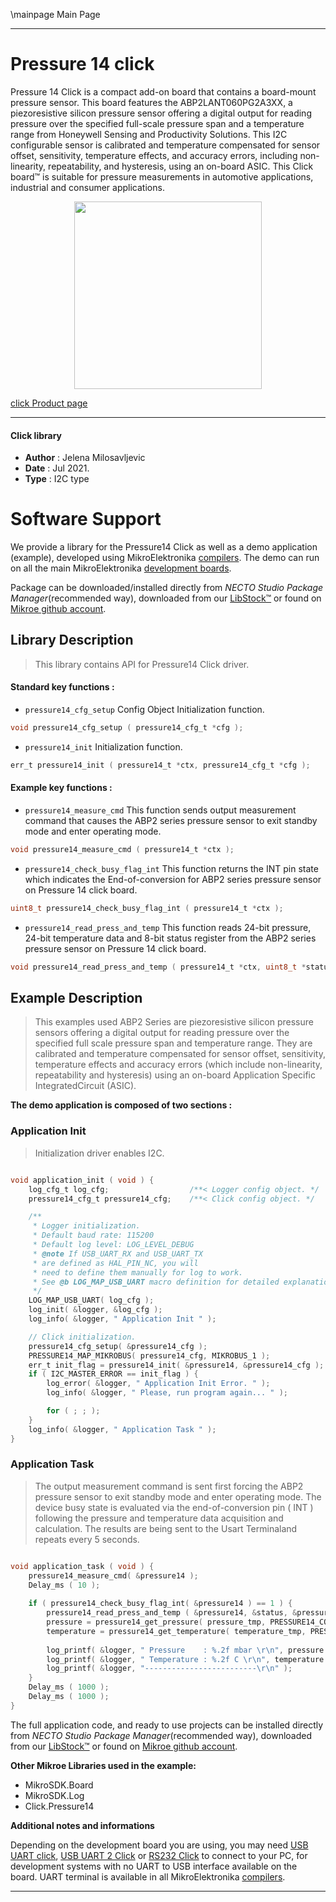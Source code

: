 \mainpage Main Page

---
# Pressure 14 click

Pressure 14 Click is a compact add-on board that contains a board-mount pressure sensor. This board features the ABP2LANT060PG2A3XX, a piezoresistive silicon pressure sensor offering a digital output for reading pressure over the specified full-scale pressure span and a temperature range from Honeywell Sensing and Productivity Solutions. This I2C configurable sensor is calibrated and temperature compensated for sensor offset, sensitivity, temperature effects, and accuracy errors, including non-linearity, repeatability, and hysteresis, using an on-board ASIC. This Click board™ is suitable for pressure measurements in automotive applications, industrial and consumer applications.

<p align="center">
  <img src="https://download.mikroe.com/images/click_for_ide/pressure14_click.png" height=300px>
</p>

[click Product page](https://www.mikroe.com/pressure-14-click)

---


#### Click library

- **Author**        : Jelena Milosavljevic
- **Date**          : Jul 2021.
- **Type**          : I2C type


# Software Support

We provide a library for the Pressure14 Click
as well as a demo application (example), developed using MikroElektronika
[compilers](https://www.mikroe.com/necto-studio).
The demo can run on all the main MikroElektronika [development boards](https://www.mikroe.com/development-boards).

Package can be downloaded/installed directly from *NECTO Studio Package Manager*(recommended way), downloaded from our [LibStock&trade;](https://libstock.mikroe.com) or found on [Mikroe github account](https://github.com/MikroElektronika/mikrosdk_click_v2/tree/master/clicks).

## Library Description

> This library contains API for Pressure14 Click driver.

#### Standard key functions :

- `pressure14_cfg_setup` Config Object Initialization function.
```c
void pressure14_cfg_setup ( pressure14_cfg_t *cfg );
```

- `pressure14_init` Initialization function.
```c
err_t pressure14_init ( pressure14_t *ctx, pressure14_cfg_t *cfg );
```

#### Example key functions :

- `pressure14_measure_cmd` This function sends output measurement command that causes the ABP2 series pressure sensor to exit standby mode and enter operating mode.
```c
void pressure14_measure_cmd ( pressure14_t *ctx );
```

- `pressure14_check_busy_flag_int` This function returns the INT pin state which indicates the End-of-conversion for ABP2 series pressure sensor on Pressure 14 click board.
```c
uint8_t pressure14_check_busy_flag_int ( pressure14_t *ctx );
```

- `pressure14_read_press_and_temp` This function reads 24-bit pressure, 24-bit temperature data and 8-bit status register from the ABP2 series pressure sensor on Pressure 14 click board.
```c
void pressure14_read_press_and_temp ( pressure14_t *ctx, uint8_t *status_byte, uint32_t *pressure_data, uint32_t *temp_data );
```

## Example Description

> This examples used ABP2 Series are piezoresistive silicon pressure sensors offering a digital output for reading pressure over the specified full scale pressure span and temperature range. 
They are calibrated and temperature compensated for sensor offset, sensitivity, temperature effects and accuracy errors (which include non-linearity, repeatability and hysteresis) using an 
on-board Application Specific IntegratedCircuit (ASIC).

**The demo application is composed of two sections :**

### Application Init

> Initialization driver enables I2C.

```c

void application_init ( void ) {
    log_cfg_t log_cfg;                  /**< Logger config object. */
    pressure14_cfg_t pressure14_cfg;    /**< Click config object. */

    /** 
     * Logger initialization.
     * Default baud rate: 115200
     * Default log level: LOG_LEVEL_DEBUG
     * @note If USB_UART_RX and USB_UART_TX 
     * are defined as HAL_PIN_NC, you will 
     * need to define them manually for log to work. 
     * See @b LOG_MAP_USB_UART macro definition for detailed explanation.
     */
    LOG_MAP_USB_UART( log_cfg );
    log_init( &logger, &log_cfg );
    log_info( &logger, " Application Init " );

    // Click initialization.
    pressure14_cfg_setup( &pressure14_cfg );
    PRESSURE14_MAP_MIKROBUS( pressure14_cfg, MIKROBUS_1 );
    err_t init_flag = pressure14_init( &pressure14, &pressure14_cfg );
    if ( I2C_MASTER_ERROR == init_flag ) {
		log_error( &logger, " Application Init Error. " );
        log_info( &logger, " Please, run program again... " );

        for ( ; ; );
    }
    log_info( &logger, " Application Task " );
}

```

### Application Task

> The output measurement command is sent first forcing the ABP2 pressure sensor to exit standby mode and enter operating mode. The device busy state is evaluated via the 
end-of-conversion pin ( INT ) following the pressure and temperature data acquisition and calculation. The results are being sent to the Usart Terminaland repeats every 5 seconds.

```c

void application_task ( void ) {
    pressure14_measure_cmd( &pressure14 );
    Delay_ms ( 10 );
    
    if ( pressure14_check_busy_flag_int( &pressure14 ) == 1 ) {
        pressure14_read_press_and_temp ( &pressure14, &status, &pressure_tmp, &temperature_tmp );    
        pressure = pressure14_get_pressure( pressure_tmp, PRESSURE14_CONV_UNIT_MILIBAR );
        temperature = pressure14_get_temperature( temperature_tmp, PRESSURE14_CONV_UNIT_CELSIUS );
    
        log_printf( &logger, " Pressure    : %.2f mbar \r\n", pressure );
        log_printf( &logger, " Temperature : %.2f C \r\n", temperature );
        log_printf( &logger, "-------------------------\r\n" );
    }
    Delay_ms ( 1000 );
    Delay_ms ( 1000 );
}

```

The full application code, and ready to use projects can be installed directly from *NECTO Studio Package Manager*(recommended way), downloaded from our [LibStock&trade;](https://libstock.mikroe.com) or found on [Mikroe github account](https://github.com/MikroElektronika/mikrosdk_click_v2/tree/master/clicks).

**Other Mikroe Libraries used in the example:**

- MikroSDK.Board
- MikroSDK.Log
- Click.Pressure14

**Additional notes and informations**

Depending on the development board you are using, you may need
[USB UART click](https://www.mikroe.com/usb-uart-click),
[USB UART 2 Click](https://www.mikroe.com/usb-uart-2-click) or
[RS232 Click](https://www.mikroe.com/rs232-click) to connect to your PC, for
development systems with no UART to USB interface available on the board. UART
terminal is available in all MikroElektronika
[compilers](https://shop.mikroe.com/compilers).

---

